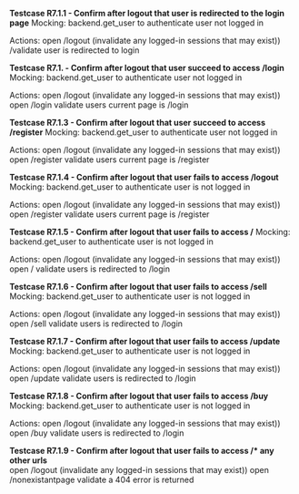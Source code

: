 ﻿  
**Testcase R7.1.1 - Confirm after logout that user is redirected to the login page**
Mocking: 
backend.get_user to authenticate user not logged in

Actions:
open /logout (invalidate any logged-in sessions that may exist))
/validate user is redirected to login

**Testcase R7.1. - Confirm after logout that user succeed to access /login**
Mocking: 
backend.get_user to authenticate user not logged in

Actions:
open /logout (invalidate any logged-in sessions that may exist))
open /login
validate users current page is /login

**Testcase R7.1.3 - Confirm after logout that user succeed to access /register**
Mocking: 
backend.get_user to authenticate user not logged in

Actions:
open /logout (invalidate any logged-in sessions that may exist))
open /register
validate users current page is /register

**Testcase R7.1.4 - Confirm after logout that user fails to access /logout**
Mocking: 
backend.get_user to authenticate user is not logged in

Actions:
open /logout (invalidate any logged-in sessions that may exist))
open /register
validate users current page is /register

**Testcase R7.1.5 - Confirm after logout that user fails to access /**
Mocking: 
backend.get_user to authenticate user is not logged in

Actions:
open /logout (invalidate any logged-in sessions that may exist))
open /
validate users is redirected to /login 

**Testcase R7.1.6 - Confirm after logout that user fails to access /sell**
Mocking: 
backend.get_user to authenticate user is not logged in

Actions:
open /logout (invalidate any logged-in sessions that may exist))
open /sell
validate users is redirected to /login 

**Testcase R7.1.7 - Confirm after logout that user fails to access /update**
Mocking: 
backend.get_user to authenticate user is not logged in

Actions:
open /logout (invalidate any logged-in sessions that may exist))
open /update
validate users is redirected to /login 

**Testcase R7.1.8 - Confirm after logout that user fails to access /buy**
Mocking: 
backend.get_user to authenticate user is not logged in

Actions:
open /logout (invalidate any logged-in sessions that may exist))
open /buy
validate users is redirected to /login 

**Testcase R7.1.9 - Confirm after logout that user fails to access /\* any other urls**  
open /logout (invalidate any logged-in sessions that may exist))
open /nonexistantpage
validate a 404 error is returned



